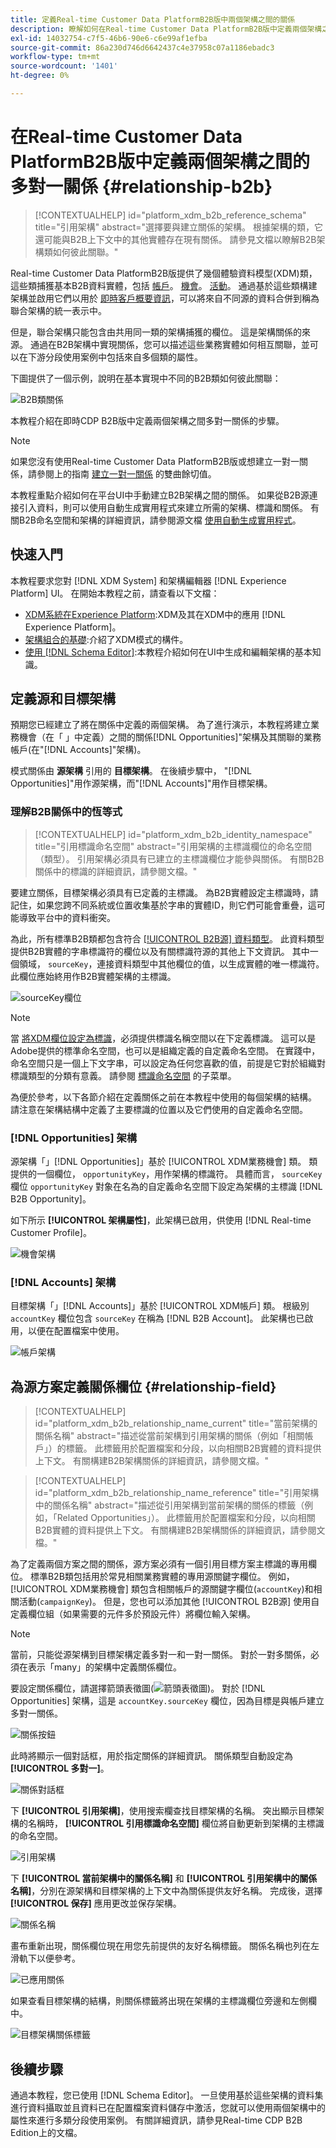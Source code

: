 ```yaml
---
title: 定義Real-time Customer Data PlatformB2B版中兩個架構之間的關係
description: 瞭解如何在Real-time Customer Data PlatformB2B版中定義兩個架構之間的多對一關係。
exl-id: 14032754-c7f5-46b6-90e6-c6e99af1efba
source-git-commit: 86a230d746d6642437c4e37958c07a1186ebadc3
workflow-type: tm+mt
source-wordcount: '1401'
ht-degree: 0%

---
```


# 在Real-time Customer Data PlatformB2B版中定義兩個架構之間的多對一關係 {#relationship-b2b}

>[!CONTEXTUALHELP]
>id="platform_xdm_b2b_reference_schema"
>title="引用架構"
>abstract="選擇要與建立關係的架構。 根據架構的類，它還可能與B2B上下文中的其他實體存在現有關係。 請參見文檔以瞭解B2B架構類如何彼此關聯。"

Real-time Customer Data PlatformB2B版提供了幾個體驗資料模型(XDM)類，這些類捕獲基本B2B資料實體，包括 [帳戶](../classes/b2b/business-account.md)。 [機會](../classes/b2b/business-opportunity.md)。 [活動](../classes/b2b/business-campaign.md)。 通過基於這些類構建架構並啟用它們以用於 [即時客戶概要資訊](../../profile/home.md)，可以將來自不同源的資料合併到稱為聯合架構的統一表示中。

但是，聯合架構只能包含由共用同一類的架構捕獲的欄位。 這是架構關係的來源。 通過在B2B架構中實現關係，您可以描述這些業務實體如何相互關聯，並可以在下游分段使用案例中包括來自多個類的屬性。

下圖提供了一個示例，說明在基本實現中不同的B2B類如何彼此關聯：

![B2B類關係](../images/tutorials/relationship-b2b/classes.png)

本教程介紹在即時CDP B2B版中定義兩個架構之間多對一關係的步驟。

>[!NOTE]
>
>如果您沒有使用Real-time Customer Data PlatformB2B版或想建立一對一關係，請參閱上的指南 [建立一對一關係](./relationship-ui.md) 的雙曲餘切值。
>
>本教程重點介紹如何在平台UI中手動建立B2B架構之間的關係。 如果從B2B源連接引入資料，則可以使用自動生成實用程式來建立所需的架構、標識和關係。 有關B2B命名空間和架構的詳細資訊，請參閱源文檔 [使用自動生成實用程式](../../sources/connectors/adobe-applications/marketo/marketo-namespaces.md)。

## 快速入門

本教程要求您對 [!DNL XDM System] 和架構編輯器 [!DNL Experience Platform] UI。 在開始本教程之前，請查看以下文檔：

* [XDM系統在Experience Platform](../home.md):XDM及其在XDM中的應用 [!DNL Experience Platform]。
* [架構組合的基礎](../schema/composition.md):介紹了XDM模式的構件。
* [使用 [!DNL Schema Editor]](create-schema-ui.md):本教程介紹如何在UI中生成和編輯架構的基本知識。

## 定義源和目標架構

預期您已經建立了將在關係中定義的兩個架構。 為了進行演示，本教程將建立業務機會（在「 」中定義）之間的關係[!DNL Opportunities]&quot;架構及其關聯的業務帳戶(在&quot;[!DNL Accounts]&quot;架構)。

模式關係由 **源架構** 引用的 **目標架構**。 在後續步驟中， &quot;[!DNL Opportunities]&quot;用作源架構，而&quot;[!DNL Accounts]&quot;用作目標架構。

### 理解B2B關係中的恆等式

>[!CONTEXTUALHELP]
>id="platform_xdm_b2b_identity_namespace"
>title="引用標識命名空間"
>abstract="引用架構的主標識欄位的命名空間（類型）。 引用架構必須具有已建立的主標識欄位才能參與關係。 有關B2B關係中的標識的詳細資訊，請參閱文檔。"

要建立關係，目標架構必須具有已定義的主標識。 為B2B實體設定主標識時，請記住，如果您跨不同系統或位置收集基於字串的實體ID，則它們可能會重疊，這可能導致平台中的資料衝突。

為此，所有標準B2B類都包含符合 [[!UICONTROL B2B源] 資料類型](../data-types/b2b-source.md)。 此資料類型提供B2B實體的字串標識符的欄位以及有關標識符源的其他上下文資訊。 其中一個領域， `sourceKey`，連接資料類型中其他欄位的值，以生成實體的唯一標識符。 此欄位應始終用作B2B實體架構的主標識。

![sourceKey欄位](../images/tutorials/relationship-b2b/sourcekey.png)

>[!NOTE]
>
>當 [將XDM欄位設定為標識](../ui/fields/identity.md)，必須提供標識名稱空間以在下定義標識。 這可以是Adobe提供的標準命名空間，也可以是組織定義的自定義命名空間。 在實踐中，命名空間只是一個上下文字串，可以設定為任何您喜歡的值，前提是它對於組織對標識類型的分類有意義。 請參閱 [標識命名空間](../../identity-service/namespaces.md) 的子菜單。

為便於參考，以下各節介紹在定義關係之前在本教程中使用的每個架構的結構。 請注意在架構結構中定義了主要標識的位置以及它們使用的自定義命名空間。

### [!DNL Opportunities] 架構

源架構「」[!DNL Opportunities]」基於 [!UICONTROL XDM業務機會] 類。 類提供的一個欄位， `opportunityKey`，用作架構的標識符。 具體而言， `sourceKey` 欄位 `opportunityKey` 對象在名為的自定義命名空間下設定為架構的主標識 [!DNL B2B Opportunity]。

如下所示 **[!UICONTROL 架構屬性]**，此架構已啟用，供使用 [!DNL Real-time Customer Profile]。

![機會架構](../images/tutorials/relationship-b2b/opportunities.png)

### [!DNL Accounts] 架構

目標架構「」[!DNL Accounts]」基於 [!UICONTROL XDM帳戶] 類。 根級別 `accountKey` 欄位包含 `sourceKey` 在稱為 [!DNL B2B Account]。 此架構也已啟用，以便在配置檔案中使用。

![帳戶架構](../images/tutorials/relationship-b2b/accounts.png)

## 為源方案定義關係欄位 {#relationship-field}

>[!CONTEXTUALHELP]
>id="platform_xdm_b2b_relationship_name_current"
>title="當前架構的關係名稱"
>abstract="描述從當前架構到引用架構的關係（例如「相關帳戶」）的標籤。 此標籤用於配置檔案和分段，以向相關B2B實體的資料提供上下文。 有關構建B2B架構關係的詳細資訊，請參閱文檔。"

>[!CONTEXTUALHELP]
>id="platform_xdm_b2b_relationship_name_reference"
>title="引用架構中的關係名稱"
>abstract="描述從引用架構到當前架構的關係的標籤（例如，「Related Opportunities」）。 此標籤用於配置檔案和分段，以向相關B2B實體的資料提供上下文。 有關構建B2B架構關係的詳細資訊，請參閱文檔。"

為了定義兩個方案之間的關係，源方案必須有一個引用目標方案主標識的專用欄位。 標準B2B類包括用於常見相關業務實體的專用源關鍵字欄位。 例如， [!UICONTROL XDM業務機會] 類包含相關帳戶的源關鍵字欄位(`accountKey`)和相關活動(`campaignKey`)。 但是，您也可以添加其他 [!UICONTROL B2B源] 使用自定義欄位組（如果需要的元件多於預設元件）將欄位輸入架構。

>[!NOTE]
>
>當前，只能從源架構到目標架構定義多對一和一對一關係。 對於一對多關係，必須在表示「many」的架構中定義關係欄位。

要設定關係欄位，請選擇箭頭表徵圖(![箭頭表徵圖](../images/tutorials/relationship-b2b/arrow.png))。 對於 [!DNL Opportunities] 架構，這是 `accountKey.sourceKey` 欄位，因為目標是與帳戶建立多對一關係。

![關係按鈕](../images/tutorials/relationship-b2b/relationship-button.png)

此時將顯示一個對話框，用於指定關係的詳細資訊。 關係類型自動設定為 **[!UICONTROL 多對一]**。

![關係對話框](../images/tutorials/relationship-b2b/relationship-dialog.png)

下 **[!UICONTROL 引用架構]**，使用搜索欄查找目標架構的名稱。 突出顯示目標架構的名稱時， **[!UICONTROL 引用標識命名空間]** 欄位將自動更新到架構的主標識的命名空間。

![引用架構](../images/tutorials/relationship-b2b/reference-schema.png)

下 **[!UICONTROL 當前架構中的關係名稱]** 和 **[!UICONTROL 引用架構中的關係名稱]**，分別在源架構和目標架構的上下文中為關係提供友好名稱。 完成後，選擇 **[!UICONTROL 保存]** 應用更改並保存架構。

![關係名稱](../images/tutorials/relationship-b2b/relationship-name.png)

畫布重新出現，關係欄位現在用您先前提供的友好名稱標籤。 關係名稱也列在左滑軌下以便參考。

![已應用關係](../images/tutorials/relationship-b2b/relationship-applied.png)

如果查看目標架構的結構，則關係標籤將出現在架構的主標識欄位旁邊和左側欄中。

![目標架構關係標籤](../images/tutorials/relationship-b2b/destination-relationship.png)

## 後續步驟

通過本教程，您已使用 [!DNL Schema Editor]。 一旦使用基於這些架構的資料集進行資料攝取並且資料已在配置檔案資料儲存中激活，您就可以使用兩個架構中的屬性來進行多類分段使用案例。 有關詳細資訊，請參見Real-time CDP B2B Edition上的文檔。

